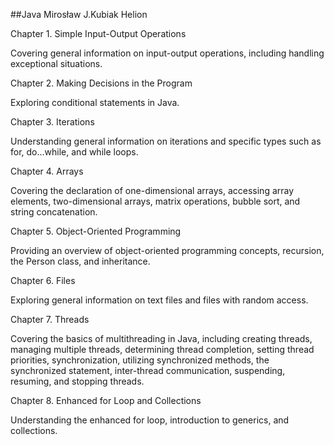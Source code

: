 ##Java Mirosław J.Kubiak Helion

Chapter 1. Simple Input-Output Operations

Covering general information on input-output operations, including handling exceptional situations.

Chapter 2. Making Decisions in the Program

Exploring conditional statements in Java.

Chapter 3. Iterations

Understanding general information on iterations and specific types such as for, do...while, and while loops.

Chapter 4. Arrays

Covering the declaration of one-dimensional arrays, accessing array elements, two-dimensional arrays, matrix operations, bubble sort, and string concatenation.

Chapter 5. Object-Oriented Programming

Providing an overview of object-oriented programming concepts, recursion, the Person class, and inheritance.

Chapter 6. Files

Exploring general information on text files and files with random access.

Chapter 7. Threads

Covering the basics of multithreading in Java, including creating threads, managing multiple threads, determining thread completion, setting thread priorities, synchronization, utilizing synchronized methods, the synchronized statement, inter-thread communication, suspending, resuming, and stopping threads.

Chapter 8. Enhanced for Loop and Collections

Understanding the enhanced for loop, introduction to generics, and collections.
